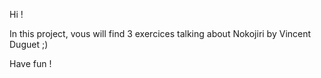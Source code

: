 Hi ! 

In this project, vous will find 3 exercices talking about Nokojiri by Vincent Duguet ;) 

Have fun ! 
